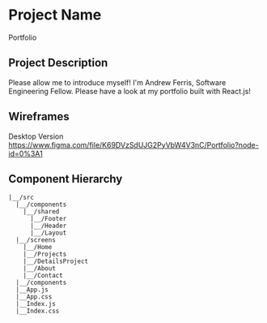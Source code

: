 # Project Name

Portfolio

## Project Description

Please allow me to introduce myself! I'm Andrew Ferris, Software Engineering Fellow. Please have a look at my portfolio built with React.js!

## Wireframes

Desktop Version
https://www.figma.com/file/K69DVzSdUJG2PyVbW4V3nC/Portfolio?node-id=0%3A1

## Component Hierarchy

```
|__/src
  |__/components
    |__/shared
      |__/Footer
      |__/Header
      |__/Layout
  |__/screens
    |__/Home
    |__/Projects
    |__/DetailsProject
    |__/About
    |__/Contact
  |__/components
  |__App.js
  |__App.css
  |__Index.js
  |__Index.css
```
